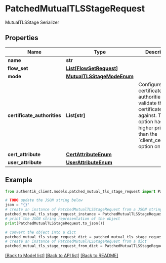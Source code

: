# PatchedMutualTLSStageRequest

MutualTLSStage Serializer

## Properties

Name | Type | Description | Notes
------------ | ------------- | ------------- | -------------
**name** | **str** |  | [optional] 
**flow_set** | [**List[FlowSetRequest]**](FlowSetRequest.md) |  | [optional] 
**mode** | [**MutualTLSStageModeEnum**](MutualTLSStageModeEnum.md) |  | [optional] 
**certificate_authorities** | **List[str]** | Configure certificate authorities to validate the certificate against. This option has a higher priority than the &#x60;client_certificate&#x60; option on &#x60;Brand&#x60;. | [optional] 
**cert_attribute** | [**CertAttributeEnum**](CertAttributeEnum.md) |  | [optional] 
**user_attribute** | [**UserAttributeEnum**](UserAttributeEnum.md) |  | [optional] 

## Example

```python
from authentik_client.models.patched_mutual_tls_stage_request import PatchedMutualTLSStageRequest

# TODO update the JSON string below
json = "{}"
# create an instance of PatchedMutualTLSStageRequest from a JSON string
patched_mutual_tls_stage_request_instance = PatchedMutualTLSStageRequest.from_json(json)
# print the JSON string representation of the object
print(PatchedMutualTLSStageRequest.to_json())

# convert the object into a dict
patched_mutual_tls_stage_request_dict = patched_mutual_tls_stage_request_instance.to_dict()
# create an instance of PatchedMutualTLSStageRequest from a dict
patched_mutual_tls_stage_request_from_dict = PatchedMutualTLSStageRequest.from_dict(patched_mutual_tls_stage_request_dict)
```
[[Back to Model list]](../README.md#documentation-for-models) [[Back to API list]](../README.md#documentation-for-api-endpoints) [[Back to README]](../README.md)


